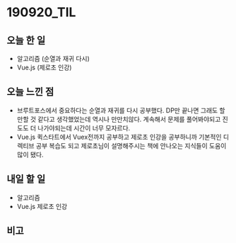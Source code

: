# 190920_TIL
## 오늘 한 일
- 알고리즘 (순열과 재귀 다시)
- Vue.js (제로초 인강)
##

## 오늘 느낀 점
- 브루트포스에서 중요하다는 순열과 재귀를 다시 공부했다. DP만 끝나면 그래도 할만할 것 같다고 생각했었는데 역시나 만만치않다. 계속해서 문제를 풀어봐야되고 진도도 더 나가야되는데 시간이 너무 모자르다. 
- Vue.js 퀵스타트에서 Vuex전까지 공부하고 제로초 인강을 공부하니까 기본적인 디렉티브 공부 복습도 되고 제로초님이 설명해주시는 책에 안나오는 지식들이 도움이 많이 됐다.

## 내일 할 일
- 알고리즘
- Vue.js 제로초 인강
##

## 비고
